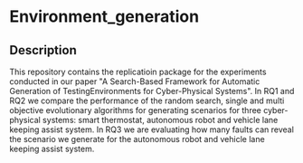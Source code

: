 # Environment_generation
## Description
This repository contains the replicatioin package for the experiments conducted in our paper "A Search-Based Framework for Automatic Generation of TestingEnvironments for Cyber-Physical Systems". In RQ1 and RQ2 we compare the performance of the random search, single and multi objective evolutionary algorithms for generating scenarios for three cyber-physical systems: smart thermostat, autonomous robot and vehicle lane keeping assist system. In RQ3 we are evaluating how many faults can reveal the scenario we generate for the autonomous robot and vehicle lane keeping assist system.
